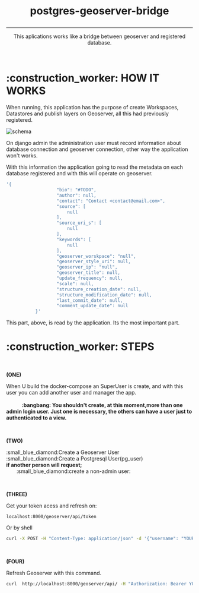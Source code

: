 # <p align=center>postgres-geoserver-bridge</p>
__________________________________________________________________________________________________________________________________________


  <p align=center> This aplications works like a bridge between geoserver and registered database.</p>
  <br />
  <h1>:construction_worker: HOW IT WORKS</h1>
  
 <p>When running, this application has the purpose of create Workspaces, Datastores and publish layers on Geoserver, all this had previously registered.
 </p>
 
 ![schema](https://user-images.githubusercontent.com/78693116/189120712-f8d98f32-3ef6-42ef-823f-fc5e1361bbf5.png)
 
 On django admin the administration user must record information about database connection and geoserver connection, other way the application won't works. 
 
With this information the application going to read the metadata on each database registered and with this will operate on geoserver.
 
 ```bash
 '{
                    "bio": "#TODO",
                    "author": null,
                    "contact": "Contact <contact@email.com>",
                    "source": [
                        null
                    ],
                    "source_uri_s": [
                        null
                    ],
                    "keywords": [
                        null
                    ],
                    "geoserver_worskpace": "null",
                    "geoserver_style_uri": null,
                    "geoserver_ip": "null",
                    "geoserver_title": null,
                    "update_frequency": null,
                    "scale": null,
                    "structure_creation_date": null,
                    "structure_modification_date": null,
                    "last_commit_date": null,
                    "comment_update_date": null
            }'
 ```
 
 This part, above, is read by the application. Its the most important part.

  
  <h1>:construction_worker: STEPS </h1>
  <br />

  <p><b>(ONE)</b></p>When U build the docker-compose an SuperUser is create, and with this user you can add another user and manager the app.<br><br>
  <b>&emsp;&emsp;&emsp;:bangbang: You shouldn't create, at this moment,more than one admin login user. Just one is necessary, the others can have a user just to authenticated to a view.</b>
 
  <br><p><b>(TWO)</b></p>
    
<p align=left>:small_blue_diamond:Create a Geoserver User <br>
:small_blue_diamond:Create a Postgresql User(pg_user)<br>
  <b>if another person will request;<br></b>
&emsp;&emsp;:small_blue_diamond:create a non-admin user:</p>


  
 <br><p><b>(THREE)</b></p>
 <p>Get your token acess and refresh on:<br>
  
 `localhost:8000/geoserver/api/token`
  
  Or by shell
 ```bash
 curl -X POST -H "Content-Type: application/json" -d '{"username": "YOUR_NAME", "password": "YOUR_PASSWORD"}'  http://localhost:8000/geoserver/api/token/
 ```
</p>
<br><p><b>(FOUR)</b></p>
 <p>Refresh Geoserver with this command.<br>
  
 ```bash
 curl  http://localhost:8000/geoserver/api/ -H "Authorization: Bearer YOUR_TOKEN"
 ```
</p>
